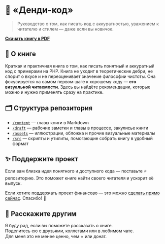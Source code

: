 # 🎩 «Денди-код»

> Руководство о том, как писать код с аккуратностью, уважением к читателю и стилем — даже если вы новичок.

**[Скачать книгу в PDF](https://raw.githubusercontent.com/tabuna/dandy-code/refs/heads/main/export/Dandy%20Code.pdf)**

## 📘 О книге

Краткая и практичная книга о том, как писать понятный и аккуратный код с примерами на PHP. Книга не уходит в теоретические дебри, не спорит о вкусе и не переоценивает значение философии чистоты. Она фокусируется на самом первом шаге к хорошему коду — **его визуальной читаемости**. Здесь вы найдёте рекомендации, которые можно и нужно применять сразу на практике.


## 🗂 Структура репозитория

- [`/content`](./content) — главы книги в Markdown
- [`/draft`](./draft) — рабочие заметки и главы в процессе, закулисье книги
- [`/assets`](./assets) — иллюстрации, обложка и прочие визуальные материалы
- [`/src`](./src) — скрипты и утилиты, помогающие собрать книгу в удобный формат

## ✨ Поддержите проект

Если вам близка идея понятного и доступного кода — поставьте ⭐️ репозиторию.
Это поможет книге найти своего читателя и ускорит её выпуск.

Если хотите поддержать проект финансово — это можно [сделать прямо сейчас](https://laravel.su/donate). Спасибо! 💖

## 📣 Расскажите другим

Я буду рад, если вы поможете рассказать о книге.  
Поделитесь ею с друзьями, коллегами или в любимом чате.  
Для меня это не менее ценно, чем ⭐️ или донат.
